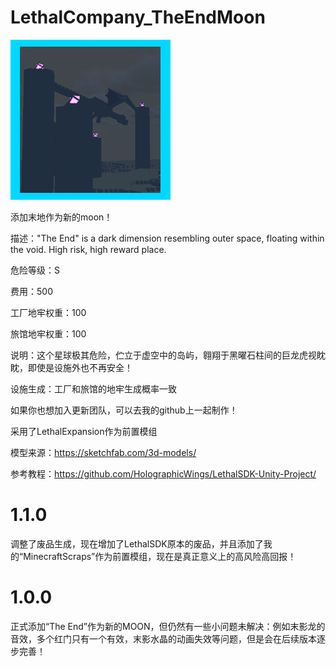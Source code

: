 # LethalCompany_TheEndMoon

![图片](icon.png)

添加末地作为新的moon！

描述："The End" is a dark dimension resembling outer space, floating within the void.
High risk, high reward place.

危险等级：S

费用：500

工厂地牢权重：100

旅馆地牢权重：100

说明：这个星球极其危险，伫立于虚空中的岛屿，翱翔于黑曜石柱间的巨龙虎视眈眈，即使是设施外也不再安全！

设施生成：工厂和旅馆的地牢生成概率一致

如果你也想加入更新团队，可以去我的github上一起制作！

采用了LethalExpansion作为前置模组

模型来源：https://sketchfab.com/3d-models/

参考教程：https://github.com/HolographicWings/LethalSDK-Unity-Project/

# 1.1.0

调整了废品生成，现在增加了LethalSDK原本的废品，并且添加了我的“MinecraftScraps”作为前置模组，现在是真正意义上的高风险高回报！

# 1.0.0

正式添加“The End”作为新的MOON，但仍然有一些小问题未解决：例如末影龙的音效，多个红门只有一个有效，末影水晶的动画失效等问题，但是会在后续版本逐步完善！








